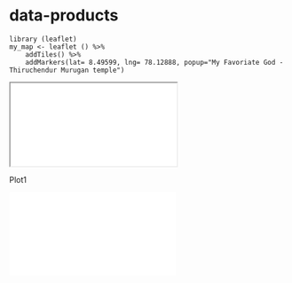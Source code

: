 # data-products

```
library (leaflet)
my_map <- leaflet () %>% 
    addTiles() %>%
    addMarkers(lat= 8.49599, lng= 78.12888, popup="My Favoriate God - Thiruchendur Murugan temple")
```
<iframe src='Data_products_Week_2_Assignment.html'></iframe>

Plot1

![Rplot1](Week2/index.html) 

    

